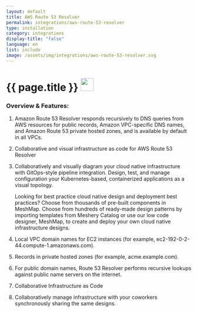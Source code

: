 ```yaml
---
layout: default
title: AWS Route 53 Resolver
permalink: integrations/aws-route-53-resolver
type: installation
category: integrations
display-title: "false"
language: en
list: include
image: /assets/img/integrations/aws-route-53-resolver.svg
---
```


<h1>{{ page.title }} <img src="{{ page.image }}" style="width: 35px; height: 35px;" /></h1>


<!-- This needs replaced with the Category property, not the sub-category.
 #### Category: aws-route53resolver-controller -->

### Overview & Features:
1. Amazon Route 53 Resolver responds recursively to DNS queries from AWS resources for public records, Amazon VPC-specific DNS names, and Amazon Route 53 private hosted zones, and is available by default in all VPCs.

2. Collaborative and visual infrastructure as code for AWS Route 53 Resolver

4. 
    Collaboratively and visually diagram your cloud native infrastructure with GitOps-style pipeline integration. Design, test, and manage configuration your Kubernetes-based, containerized applications as a visual topology.



    Looking for best practice cloud native design and deployment best practices? Choose from thousands of pre-built components in MeshMap. Choose from hundreds of ready-made design patterns by importing templates from Meshery Catalog or use our low code designer, MeshMap, to create and deploy your own cloud native infrastructure designs.



5. Local VPC domain names for EC2 instances (for example, ec2-192-0-2-44.compute-1.amazonaws.com).


6. Records in private hosted zones (for example, acme.example.com).


7. For public domain names, Route 53 Resolver performs recursive lookups against public name servers on the internet.


8. Collaborative Infrastructure as Code

9. Collaboratively manage infrastructure with your coworkers synchronously sharing the same designs.

